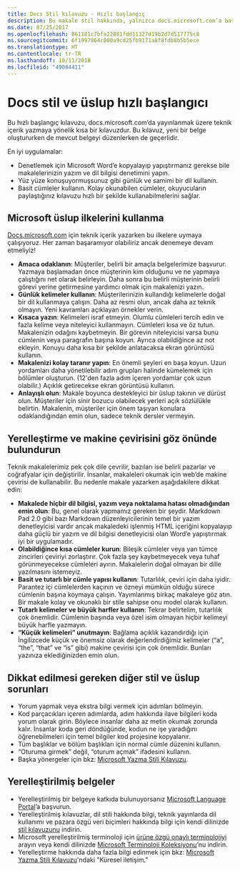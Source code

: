 ```yaml
---
title: Docs Stil kılavuzu - Hızlı başlangıç
description: Bu makale stil hakkında, yalnızca docs.microsoft.com’a başlangıç için gereken temel konuları içeren kısa bir kılavuzdur.
ms.date: 07/25/2017
ms.openlocfilehash: 861181c7bfa22881fdd11327d19b2d7d517775c8
ms.sourcegitcommit: 6f1997864c000a9cd25fb9171a8f8fdb8b5b5ece
ms.translationtype: HT
ms.contentlocale: tr-TR
ms.lasthandoff: 10/11/2018
ms.locfileid: "49084411"
---
```

# <a name="docs-style-and-voice-quick-start"></a>Docs stil ve üslup hızlı başlangıcı

Bu hızlı başlangıç kılavuzu, docs.microsoft.com’da yayınlanmak üzere teknik içerik yazmaya yönelik kısa bir kılavuzdur. Bu kılavuz, yeni bir belge oluştururken de mevcut belgeyi düzenlerken de geçerlidir.

En iyi uygulamalar:

- Denetlemek için Microsoft Word’e kopyalayıp yapıştırmanız gerekse bile makalelerinizin yazım ve dil bilgisi denetimini yapın.
- Yüz yüze konuşuyormuşsunuz gibi günlük ve samimi bir dil kullanın.
- Basit cümleler kullanın. Kolay okunabilen cümleler, okuyucuların paylaştığınız kılavuzu hızlı bir şekilde kullanabilmelerini sağlar.

## <a name="use-the-microsoft-voice-principles"></a>Microsoft üslup ilkelerini kullanma

[Docs.microsoft.com](https://docs.microsoft.com) için teknik içerik yazarken bu ilkelere uymaya çalışıyoruz. Her zaman başaramıyor olabiliriz ancak denemeye devam etmeliyiz!

- **Amaca odaklanın**: Müşteriler, belirli bir amaçla belgelerimize başvurur. Yazmaya başlamadan önce müşterinin kim olduğunu ve ne yapmaya çalıştığını net olarak belirleyin. Daha sonra bu belirli müşterinin belirli görevi yerine getirmesine yardımcı olmak için makalenizi yazın.
- **Günlük kelimeler kullanın**: Müşterilerinizin kullandığı kelimelerle doğal bir dil kullanmaya çalışın. Daha az resmi olun, ancak daha az teknik olmayın. Yeni kavramları açıklayan örnekler verin.
- **Kısaca yazın**: Kelimeleri israf etmeyin. Olumlu cümleleri tercih edin ve fazla kelime veya niteleyici kullanmayın. Cümleleri kısa ve öz tutun. Makalenizin odağını kaybetmeyin. Bir görevin niteleyicisi varsa bunu cümlenin veya paragrafın başına koyun. Ayrıca olabildiğince az not ekleyin. Konuyu daha kısa bir şekilde anlatacaksa ekran görüntüsü kullanın.
- **Makalenizi kolay taranır yapın**: En önemli şeyleri en başa koyun. Uzun yordamları daha yönetilebilir adım grupları halinde kümelemek için bölümler oluşturun. (12'den fazla adım içeren yordamlar çok uzun olabilir.) Açıklık getirecekse ekran görüntüsü kullanın.
- **Anlayışlı olun**: Makale boyunca destekleyici bir üslup takının ve dürüst olun. Müşteriler için sinir bozucu olabilecek yerleri açık sözlülükle belirtin. Makalenin, müşteriler için önem taşıyan konulara odaklandığından emin olun, sadece teknik dersler vermeyin.

## <a name="consider-localization-and-machine-translation"></a>Yerelleştirme ve makine çevirisini göz önünde bulundurun

Teknik makalelerimiz pek çok dile çevrilir, bazıları ise belirli pazarlar ve coğrafyalar için değiştirilir. İnsanlar, makaleleri okumak için web’de makine çevirisi de kullanabilir. Bu nedenle makale yazarken aşağıdakilere dikkat edin:

- **Makalede hiçbir dil bilgisi, yazım veya noktalama hatası olmadığından emin olun**: Bu, genel olarak yapmamız gereken bir şeydir. Markdown Pad 2.0 gibi bazı Markdown düzenleyicilerinin temel bir yazım denetleyicisi vardır ancak makaledeki işlenmiş HTML içeriğini kopyalayıp daha güçlü bir yazım ve dil bilgisi denetleyicisi olan Word’e yapıştırmak iyi bir uygulamadır.
- **Olabildiğince kısa cümleler kurun**: Bileşik cümleler veya yan tümce zincirleri çeviriyi zorlaştırır. Çok fazla şey kaybetmeyecek veya tuhaf görünmeyecekse cümleleri ayırın. Makalelerin doğal olmayan bir dille yazılmasını istemeyiz.
- **Basit ve tutarlı bir cümle yapısı kullanın**: Tutarlılık, çeviri için daha iyidir. Parantez içi cümlelerden kaçının ve özneyi mümkün olduğu sürece cümlenin başına koymaya çalışın. Yayımlanmış birkaç makaleye göz atın. Bir makale kolay ve okunaklı bir stile sahipse onu model olarak kullanın.
- **Tutarlı kelimeler ve büyük harfler kullanın**: Tekrar belirtelim, tutarlılık çok önemlidir. Cümlenin başında veya özel isim olmayan hiçbir kelimeyi büyük harfle yazmayın.
- **“Küçük kelimeleri” unutmayın**: Bağlama açıklık kazandırdığı için İngilizcede küçük ve önemsiz olarak değerlendirdiğimiz kelimeler (“a”, “the”, “that” ve “is” gibi) makine çevirisi için çok önemlidir. Bunları yazınıza eklediğinizden emin olun.

## <a name="other-style-and-voice-issues-to-watch-for"></a>Dikkat edilmesi gereken diğer stil ve üslup sorunları

- Yorum yapmak veya ekstra bilgi vermek için adımları bölmeyin.
- Kod parçacıkları içeren adımlarda, adım hakkında ilave bilgileri koda yorum olarak girin. Böylece insanlar daha az metin okumak zorunda kalır. İnsanlar koda geri döndüğünde, kodun ne işe yaradığını öğrenebilmeleri için temel bilgiler kod projesine kopyalanır.
- Tüm başlıklar ve bölüm başlıkları için normal cümle düzenini kullanın.
- “Oturuma girmek” değil, “oturum açmak” ifadesini kullanın.
- Başka yönergeler için bkz: [Microsoft Yazma Stili Kılavuzu](https://docs.microsoft.com/style-guide/welcome).

## <a name="localized-documentation"></a>Yerelleştirilmiş belgeler

- Yerelleştirilmiş bir belgeye katkıda bulunuyorsanız [Microsoft Language Portal](https://www.microsoft.com/Language/Default.aspx)’a başvurun.
- Yerelleştirilmiş kılavuzlar, dil stili hakkında bilgi, teknik yayınlarda dil kullanımı ve pazara özgü veri biçimleri hakkında bilgi için kendi dilinizde [stil kılavuzunu](https://www.microsoft.com/Language/StyleGuides) indirin.
- Microsoft yerelleştirilmiş terminoloji için [ürüne özgü onaylı terminolojiyi](https://www.microsoft.com/Language/Default.aspx) arayın veya kendi dilinizde [Microsoft Terminoloji Koleksiyonu](https://www.microsoft.com/Language/Terminology.aspx)’nu indirin.
- Yerelleştirme hakkında daha fazla bilgi edinmek için bkz: [Microsoft Yazma Stili Kılavuzu](https://docs.microsoft.com/style-guide/global-communications)'ndaki "Küresel iletişim."
